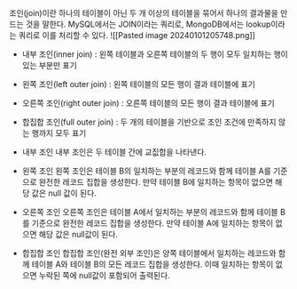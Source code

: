 조인(join)이란 하나의 테이블이 아닌 두 개 이상의 테이블을 묶어서 하나의 결과물을 만드는 것을 말한다. MySQL에서는 JOIN이라는 쿼리로, MongoDB에서는 lookup이라는 쿼리로 이를 처리할 수 있다.
![[Pasted image 20240101205748.png]]
- 내부 조인(inner join) : 왼쪽 테이블과 오른쪽 테이블의 두 행이 모두 일치하는 행이 있는 부분만 표기
- 왼쪽 조인(left outer join) : 왼쪽 테이블의 모든 행이 결과 테이블에 표기
- 오른쪽 조인(right outer join) : 오른쪽 테이블의 모든 행이 결과 테이블에 표기
- 합집합 조인(full outer join) : 두 개의 테이블을 기반으로 조인 조건에 만족하지 않는 행까지 모두 표기

- 내부 조인
	내부 조인은 두 테이블 간에 교짒합을 나타낸다.
- 왼쪽 조인
	왼쪽 조인은 테이블 B의 일치하는 부분의 레코드와 함께 테이블 A를 기준으로 완전한 레코드 집합을 생성한다. 만약 테이블 B에 일치하는 항목이 없으면 해당 값은 null 값이 된다.
- 오른쪽 조인
	오른쪽 조인은 테이블 A에서 일치하는 부분의 레코드와 함께 테이블 B를 기준으로 완전한 레코드 집합을 생성한다. 만약 테이블 A에 일치하는 항목이 없으면 해당 값은 null값이 된다.
- 합집합 조인
	합집합 조인(완전 외부 조인)은 양쪽 테이블에서 일치하는 레코드와 함께 테이블 A와 테이블 B의 모든 레코드 집합을 생성한다. 이때 일치하는 항목이 없으면 누락된 쪽에 null값이 포함되어 출력된다.
	